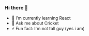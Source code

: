 ### Hi there 👋


- 🌱 I’m currently learning React
- 💬 Ask me about Cricket
- ⚡ Fun fact: I'm not tall guy (yes i am)

